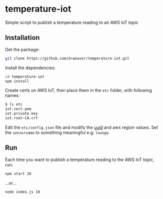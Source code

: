 # temperature-iot

Simple script to publish a temperature reading to an AWS IoT topic

## Installation

Get the package:
```bash
git clone https://github.com/drweaver/temperature-iot.git
```

Install the dependencies:
```bash
cd temperature-iot
npm install
```

Create certs on AWS IoT, then place them in the `etc` folder, with following names:
```bash
$ ls etc
iot.cert.pem
iot.private.key
iot.root-CA.crt
```

Edit the `etc/config.json` file and modify the [uuid](https://www.uuidgenerator.net/) and aws region values. 
Set the `sensorname` to something meaningful e.g. `lounge`.

## Run

Each time you want to publish a temperature reading to the AWS IoT topic, run:

```bash
npm start 10
```

...or...

```bash
node index.js 10
```


